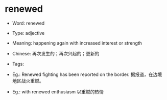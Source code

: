 # renewed

- Word: renewed

- Type: adjective
- Meaning: happening again with increased interest or strength
- Chinese: 再次发生的；再次兴起的；更新的
- Tags: 
- Eg.: Renewed fighting has been reported on the border. 据报道，在边境地区战火重燃。
- Eg.: with renewed enthusiasm 以重燃的热情

